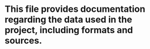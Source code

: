 # This file provides documentation regarding the data used in the project, including formats and sources.